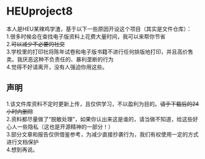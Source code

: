 # HEUproject8
本人是HEU某辣鸡学渣，基于以下一些原因开设这个项目（其实是文件仓库）：<br>
1.很多时候会在查找电子版资料上花费大量时间，我可以来帮你节省<br>
2.~~可以减少不必要的社交~~<br>
3.学校里的打印社将陈年试卷和电子版书籍不进行任何排版地打印，并且高价售卖。我厌恶这种不负责任的、暴利垄断的行为<br>
4.觉得不好请离开，没有人强迫你用这些。<br>
## 声明<br>
1.该文件库资料不定时更新上传，且仅供学习，不以盈利为目的。~~请于下载后的24小时内删除~~<br>
2.资料都尽量做了“脱敏处理”，如果你认出来这是谁的，请当做不知道，给这些好心人一些隐私（这也是开源精神的一部分！）<br>
3.部分文章和报告仅供借鉴参考，为减少直接抄袭行为，我们有权使用一定的方式进行文档保护<br>
4.想到再说。
